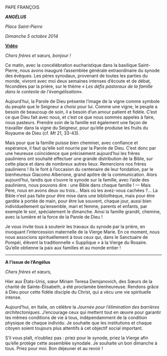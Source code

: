 PAPE FRANÇOIS

***ANGÉLUS***

*Place Saint-Pierre*

*Dimanche 5 octobre 2014*

**[Vidéo](http://player.rv.va/vaticanplayer.asp?language=it&tic=VA_BJR7SY5A)**

*Chers frères et sœurs, bonjour !*

Ce matin, avec la concélébration eucharistique dans la basilique Saint-Pierre, nous avons inauguré l’assemblée générale extraordinaire du synode des évêques. Les pères synodaux, provenant de toutes les parties du monde, vivront avec moi deux semaines intenses d’écoute et de débat, fécondées par la prière, sur le thème « *Les défis pastoraux de la famille dans le contexte de l'évangélisation*».

Aujourd’hui, la Parole de Dieu présente l’image de la vigne comme symbole du peuple que le Seigneur a choisi pour lui. Comme une vigne, le peuple a besoin de beaucoup de soin, il a besoin d’un amour patient et fidèle. C’est ce que Dieu fait avec nous, et c’est ce que nous sommes appelés à faire, nous pasteurs. Prendre soin de la famille est également une façon de travailler dans la vigne du Seigneur, pour qu’elle produise les fruits du Royaume de Dieu (cf. *Mt* 21, 33-43).

Mais pour que la famille puisse bien cheminer, avec confiance et espérance, il faut qu’elle soit nourrie par la Parole de Dieu. C’est donc par une heureuse coïncidence que précisément aujourd’hui les frères pauliniens ont souhaité effectuer une grande distribution de la Bible, sur cette place et dans de nombreux autres lieux. Remercions nos frères pauliniens ! Ils le font à l’occasion du centenaire de leur fondation, par le bienheureux Giacomo Alberione, grand apôtre de la communication. Alors aujourd’hui, tandis que s’ouvre le synode sur la famille, avec l’aide des pauliniens, nous pouvons dire : une Bible dans chaque famille ! — Mais Père, nous en avons deux ou trois… Mais où les avez-vous cachées ?... La Bible n’est pas faite pour être mise dans une bibliothèque, mais pour être gardée à portée de main, pour être lue souvent, chaque jour, aussi bien individuellement qu’ensemble, mari et femme, parents et enfants, par exemple le soir, spécialement le dimanche. Ainsi la famille grandit, chemine, avec la lumière et la force de la Parole de Dieu !

Je vous invite tous à soutenir les travaux du synode par la prière, en invoquant l’intercession maternelle de la Vierge Marie. En ce moment, nous nous associons spirituellement à tous ceux qui, dans le Sanctuaire de Pompéi, élèvent la traditionnelle « Supplique » à la Vierge du Rosaire. Qu’elle obtienne la paix aux familles et au monde entier !

* * *

**A l’issue de l’Angélus**

*Chers frères et sœurs,*

Hier aux États-Unis, sœur Miriam Teresa Demjanovich, des Sœurs de la charité de Sainte-Élisabeth, a été proclamée bienheureuse. Rendons grâce à Dieu pour cette fidèle disciple du Christ, qui a vécu une vie spirituelle intense.

Aujourd’hui, en Italie, on célèbre la *Journée pour l’élimination des barrières architectoniques*. J’encourage ceux qui mettent tout en œuvre pour garantir les mêmes conditions de vie à tous, indépendamment de la condition physique de chaque individu. Je souhaite que les institutions et chaque citoyen soient toujours plus attentifs à cet objectif social important.

S’il vous plaît, n’oubliez pas : priez pour le synode, priez la Vierge afin qu’elle protège cette assemblée synodale. Je souhaite un bon dimanche à tous. Priez pour moi. Bon déjeuner et au revoir !